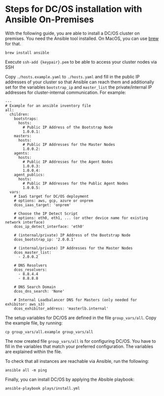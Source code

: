 # Steps for DC/OS installation with Ansible On-Premises

With the following guide, you are able to install a DC/OS cluster on premises. You need the Ansible tool installed.
On MacOS, you can use [brew](https://brew.sh/) for that.

```
brew install ansible
```

Execute `ssh-add {keypair}.pem` to be able to access your cluster nodes via SSH

Copy `./hosts.example.yaml` to `./hosts.yaml` and fill in the public IP addresses of your cluster so that Ansible can reach them and additionally set for the variables `bootstrap_ip` and `master_list` the private/internal IP addresses for cluster-internal communication. For example:

```
---
# Example for an ansible inventory file
all:
  children:
    bootstraps:
      hosts:
        # Public IP Address of the Bootstrap Node
        1.0.0.1:
    masters:
      hosts:
        # Public IP Addresses for the Master Nodes
        1.0.0.2:
    agents:
      hosts:
        # Public IP Addresses for the Agent Nodes
        1.0.0.3:
        1.0.0.4:
    agent_publics:
      hosts:
        # Public IP Addresses for the Public Agent Nodes
        1.0.0.5:
  vars:
    # IaaS target for DC/OS deployment
    # options: aws, gcp, azure or onprem
    dcos_iaas_target: 'onprem'

    # Choose the IP Detect Script
    # options: eth0, eth1, ... (or other device name for existing network interface)
    dcos_ip_detect_interface: 'eth0'

    # (internal/private) IP Address of the Bootstrap Node
    dcos_bootstrap_ip: '2.0.0.1'

    # (internal/private) IP Addresses for the Master Nodes
    dcos_master_list:
      - 2.0.0.2

    # DNS Resolvers
    dcos_resolvers:
      - 8.8.4.4
      - 8.8.8.8

    # DNS Search Domain
    dcos_dns_search: 'None'

    # Internal Loadbalancer DNS for Masters (only needed for exhibitor: aws_s3)
    dcos_exhibitor_address: 'masterlb.internal'
```

The setup variables for DC/OS are defined in the file `group_vars/all`. Copy the example file, by running:

```
cp group_vars/all.example group_vars/all
```

The now created file `group_vars/all` is for configuring DC/OS. You have to fill in the variables that match your preferred configuration. The variables are explained within the file.

To check that all instances are reachable via Ansible, run the following:

```
ansible all -m ping
```

Finally, you can install DC/OS by applying the Absible playbook:

```
ansible-playbook plays/install.yml
```
